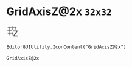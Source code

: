 # GridAxisZ@2x `32x32`
<img src="/img/GridAxisZ@2x.png" width=32 height=32>

``` CSharp
EditorGUIUtility.IconContent("GridAxisZ@2x")
```
```
GridAxisZ@2x
```
